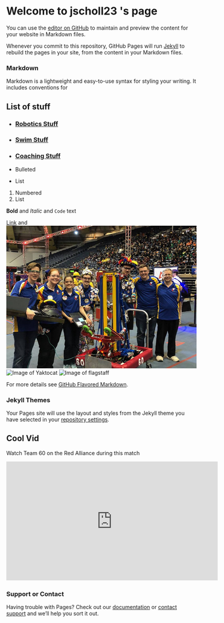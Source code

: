# Welcome to jscholl23 's page

You can use the [editor on GitHub](https://github.com/jscholl23/jscholl23.github.io/edit/master/index.md) to maintain and preview the content for your website in Markdown files.

Whenever you commit to this repository, GitHub Pages will run [Jekyll](https://jekyllrb.com/) to rebuild the pages in your site, from the content in your Markdown files.

### Markdown

Markdown is a lightweight and easy-to-use syntax for styling your writing. It includes conventions for

## List of stuff
- ### [Robotics Stuff](https://www.thebluealliance.com/team/60/2019)
- ### [Swim Stuff](https://www.yourswimlog.com/)
- ### [Coaching Stuff](https://www.basketballforcoaches.com/3-out-2-in-motion-offense/)


- Bulleted
- List

1. Numbered
2. List

**Bold** and _Italic_ and `Code` text

[Link](url) and ![flag](https://github.com/jscholl23/jscholl23.github.io/blob/master/flag.jpg)
![Image of Yaktocat](https://octodex.github.com/images/yaktocat.png)
![Image of flagstaff](https://jscholl23.github.com/images/flag.jpg)


For more details see [GitHub Flavored Markdown](https://guides.github.com/features/mastering-markdown/).

### Jekyll Themes

Your Pages site will use the layout and styles from the Jekyll theme you have selected in your [repository settings](https://github.com/jscholl23/jscholl23.github.io/settings). 

## Cool Vid
Watch Team 60 on the Red Alliance during this match

<iframe width="560" height="315" src="https://www.youtube.com/embed/F59HtDCnYes" frameborder="0" allow="accelerometer; autoplay; encrypted-media; gyroscope; picture-in-picture" allowfullscreen></iframe>


### Support or Contact

Having trouble with Pages? Check out our [documentation](https://help.github.com/categories/github-pages-basics/) or [contact support](https://github.com/contact) and we’ll help you sort it out.
